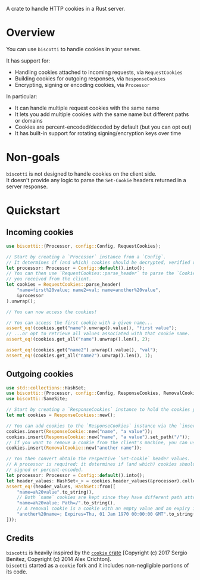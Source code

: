 
<!-- cargo-rdme start -->

A crate to handle HTTP cookies in a Rust server.

# Overview

You can use `biscotti` to handle cookies in your server.  

It has support for:

- Handling cookies attached to incoming requests, via `RequestCookies`
- Building cookies for outgoing responses, via `ResponseCookies`
- Encrypting, signing or encoding cookies, via `Processor`

In particular:

- It can handle multiple request cookies with the same name
- It lets you add multiple cookies with the same name but different paths or domains
- Cookies are percent-encoded/decoded by default (but you can opt out)
- It has built-in support for rotating signing/encryption keys over time

# Non-goals

`biscotti` is not designed to handle cookies on the client side.  
It doesn't provide any logic to parse the `Set-Cookie` headers returned in a server response.

# Quickstart

## Incoming cookies

```rust
use biscotti::{Processor, config::Config, RequestCookies};

// Start by creating a `Processor` instance from a `Config`.
// It determines if (and which) cookies should be decrypted, verified or percent-decoded.
let processor: Processor = Config::default().into();
// You can then use `RequestCookies::parse_header` to parse the `Cookie` header
// you received from the client.
let cookies = RequestCookies::parse_header(
    "name=first%20value; name2=val; name=another%20value",
    &processor
).unwrap();

// You can now access the cookies!

// You can access the first cookie with a given name...
assert_eq!(cookies.get("name").unwrap().value(), "first value");
// ...or opt to retrieve all values associated with that cookie name.
assert_eq!(cookies.get_all("name").unwrap().len(), 2);

assert_eq!(cookies.get("name2").unwrap().value(), "val");
assert_eq!(cookies.get_all("name2").unwrap().len(), 1);
```

## Outgoing cookies

```rust
use std::collections::HashSet;
use biscotti::{Processor, config::Config, ResponseCookies, RemovalCookie, ResponseCookie};
use biscotti::SameSite;

// Start by creating a `ResponseCookies` instance to hold the cookies you want to send.
let mut cookies = ResponseCookies::new();

// You can add cookies to the `ResponseCookies` instance via the `insert` method.
cookies.insert(ResponseCookie::new("name", "a value"));
cookies.insert(ResponseCookie::new("name", "a value").set_path("/"));
// If you want to remove a cookie from the client's machine, you can use a `RemovalCookie`.
cookies.insert(RemovalCookie::new("another name"));

// You then convert obtain the respective `Set-Cookie` header values.
// A processor is required: it determines if (and which) cookies should be encrypted,
// signed or percent-encoded.
let processor: Processor = Config::default().into();
let header_values: HashSet<_> = cookies.header_values(&processor).collect();
assert_eq!(header_values, HashSet::from([
    "name=a%20value".to_string(),
    // Both `name` cookies are kept since they have different path attributes.
    "name=a%20value; Path=/".to_string(),
    // A removal cookie is a cookie with an empty value and an expiry in the past.
    "another%20name=; Expires=Thu, 01 Jan 1970 00:00:00 GMT".to_string(),
]));
```

## Credits

`biscotti` is heavily inspired by the [`cookie` crate](https://crates.io/crates/cookie) [Copyright (c) 2017 Sergio Benitez,
Copyright (c) 2014 Alex Crichton].  
`biscotti` started as a `cookie` fork and it includes non-negligible portions of its
code.

[`Config`]: https://docs.rs/biscotti/latest/biscotti/config/struct.Config.html

<!-- cargo-rdme end -->

[`Processor`]: https://docs.rs/biscotti/latest/biscotti/struct.Processor.html
[`RequestCookies`]: https://docs.rs/biscotti/latest/biscotti/struct.RequestCookies.html
[`ResponseCookies`]: https://docs.rs/biscotti/latest/biscotti/struct.ResponseCookies.html
